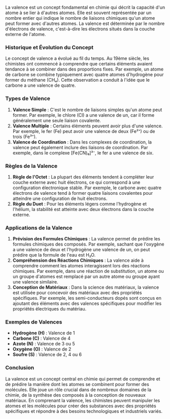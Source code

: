 La valence est un concept fondamental en chimie qui décrit la capacité d'un atome à se lier à d'autres atomes. Elle est souvent représentée par un nombre entier qui indique le nombre de liaisons chimiques qu'un atome peut former avec d'autres atomes. La valence est déterminée par le nombre d'électrons de valence, c'est-à-dire les électrons situés dans la couche externe de l'atome.

### Historique et Évolution du Concept

Le concept de valence a évolué au fil du temps. Au 19ème siècle, les chimistes ont commencé à comprendre que certains éléments avaient tendance à se combiner dans des proportions fixes. Par exemple, un atome de carbone se combine typiquement avec quatre atomes d'hydrogène pour former du méthane (CH₄). Cette observation a conduit à l'idée que le carbone a une valence de quatre.

### Types de Valence

1. **Valence Simple** : C'est le nombre de liaisons simples qu'un atome peut former. Par exemple, le chlore (Cl) a une valence de un, car il forme généralement une seule liaison covalente.
2. **Valence Multiple** : Certains éléments peuvent avoir plus d'une valence. Par exemple, le fer (Fe) peut avoir une valence de deux (Fe²⁺) ou de trois (Fe³⁺).
3. **Valence de Coordination** : Dans les complexes de coordination, la valence peut également inclure des liaisons de coordination. Par exemple, dans le complexe [Fe(CN)₆]³⁻, le fer a une valence de six.

### Règles de la Valence

1. **Règle de l'Octet** : La plupart des éléments tendent à compléter leur couche externe avec huit électrons, ce qui correspond à une configuration électronique stable. Par exemple, le carbone avec quatre électrons de valence tend à former quatre liaisons covalentes pour atteindre une configuration de huit électrons.
2. **Règle du Duet** : Pour les éléments légers comme l'hydrogène et l'hélium, la stabilité est atteinte avec deux électrons dans la couche externe.

### Applications de la Valence

1. **Prévision des Formules Chimiques** : La valence permet de prédire les formules chimiques des composés. Par exemple, sachant que l'oxygène a une valence de deux et l'hydrogène une valence de un, on peut prédire que la formule de l'eau est H₂O.
2. **Compréhension des Réactions Chimiques** : La valence aide à comprendre comment les atomes interagissent lors des réactions chimiques. Par exemple, dans une réaction de substitution, un atome ou un groupe d'atomes est remplacé par un autre atome ou groupe ayant une valence similaire.
3. **Conception de Matériaux** : Dans la science des matériaux, la valence est utilisée pour concevoir des matériaux avec des propriétés spécifiques. Par exemple, les semi-conducteurs dopés sont conçus en ajoutant des éléments avec des valences spécifiques pour modifier les propriétés électriques du matériau.

### Exemples de Valences

- **Hydrogène (H)** : Valence de 1
- **Carbone (C)** : Valence de 4
- **Azote (N)** : Valence de 3 ou 5
- **Oxygène (O)** : Valence de 2
- **Soufre (S)** : Valence de 2, 4 ou 6

### Conclusion

La valence est un concept central en chimie qui permet de comprendre et de prédire la manière dont les atomes se combinent pour former des molécules. Elle joue un rôle crucial dans de nombreux domaines de la chimie, de la synthèse des composés à la conception de nouveaux matériaux. En comprenant la valence, les chimistes peuvent manipuler les atomes et les molécules pour créer des substances avec des propriétés spécifiques et répondre à des besoins technologiques et industriels variés.